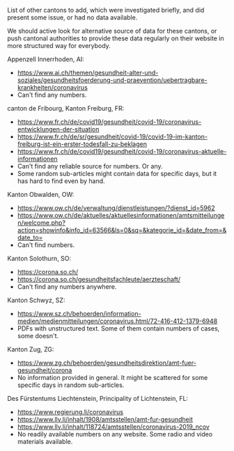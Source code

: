 List of other cantons to add, which were investigated briefly, and did
present some issue, or had no data available.

We should active look for alternative source of data for these cantons,
or push cantonal authorities to provide these data regularly on their
website in more structured way for everybody.

Appenzell Innerrhoden, AI:
 * https://www.ai.ch/themen/gesundheit-alter-und-soziales/gesundheitsfoerderung-und-praevention/uebertragbare-krankheiten/coronavirus
 * Can't find any numbers.

canton de Fribourg, Kanton Freiburg, FR:
 * https://www.fr.ch/de/covid19/gesundheit/covid-19/coronavirus-entwicklungen-der-situation
 * https://www.fr.ch/de/sr/gesundheit/covid-19/covid-19-im-kanton-freiburg-ist-ein-erster-todesfall-zu-beklagen
 * https://www.fr.ch/de/covid19/gesundheit/covid-19/coronavirus-aktuelle-informationen
 * Can't find any reliable source for numbers. Or any.
 * Some random sub-articles might contain data for specific days, but it has hard to find even by hand.

Kanton Obwalden, OW:
 * https://www.ow.ch/de/verwaltung/dienstleistungen/?dienst_id=5962
 * https://www.ow.ch/de/aktuelles/aktuellesinformationen/amtsmitteilungen/welcome.php?action=showinfo&info_id=63566&ls=0&sq=&kategorie_id=&date_from=&date_to=
 * Can't find numbers.

Kanton Solothurn, SO:
 * https://corona.so.ch/
 * https://corona.so.ch/gesundheitsfachleute/aerzteschaft/
 * Can't find any numbers anywhere.

Kanton Schwyz, SZ:
 * https://www.sz.ch/behoerden/information-medien/medienmitteilungen/coronavirus.html/72-416-412-1379-6948
 * PDFs with unstructured text. Some of them contain numbers of cases, some doesn't.

Kanton Zug, ZG:
 * https://www.zg.ch/behoerden/gesundheitsdirektion/amt-fuer-gesundheit/corona
 * No information provided in general. It might be scattered for some specific days in random sub-articles.

Des Fürstentums Liechtenstein, Principality of Lichtenstein, FL:
 * https://www.regierung.li/coronavirus
 * https://www.llv.li/inhalt/1908/amtsstellen/amt-fur-gesundheit
 * https://www.llv.li/inhalt/118724/amtsstellen/coronavirus-2019_ncov
 * No readily available numbers on any website. Some radio and video materials available.
